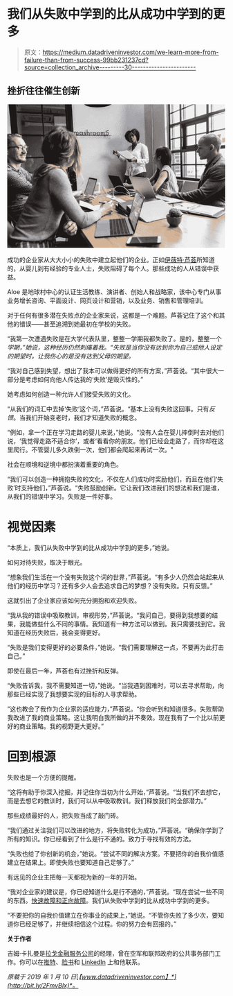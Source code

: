 # 我们从失败中学到的比从成功中学到的更多

> 原文：<https://medium.datadriveninvestor.com/we-learn-more-from-failure-than-from-success-99bb231237cd?source=collection_archive---------30----------------------->

## 挫折往往催生创新

![](img/61d1af4e997d3e867a2f5d8bdaf947a6.png)

成功的企业家从大大小小的失败中建立起他们的企业。正如[伊薇特·芦荟](https://twitter.com/Yvette_Aloe)所知道的，从婴儿到有经验的专业人士，失败阻碍了每个人。那些成功的人从错误中获益。

Aloe 是地球村中心的认证生活教练、演讲者、创始人和战略家，该中心专门从事业务增长咨询、平面设计、网页设计和营销，以及业务、销售和管理培训。

对于任何有很多潜在失败点的企业家来说，这都是一个难题。芦荟记住了这个和其他的错误——甚至追溯到她最初在学校的失败。

“我第一次遭遇失败是在大学代表队里，整整一学期我都失败了。是的，整整一个*学期，”她说，这种经历仍然刺痛着我。“失败是当你没有达到你为自己或他人设定的期望时。让我伤心的是没有达到父母的期望。*

“我对自己感到失望，想出了我本可以做得更好的所有方案，”芦荟说。“其中很大一部分是考虑如何向他人传达我的‘失败’是毁灭性的。”

她考虑如何创造一种允许人们接受失败的文化。

“从我们的词汇中去掉‘失败’这个词，”芦荟说。“基本上没有失败这回事。只有*反馈*。当我们开始变老时，我们才知道失败的概念。

“例如，拿一个正在学习走路的婴儿来说，”她说。“没有人会在婴儿摔倒时去对他们说，‘我觉得走路不适合你’，或者‘看看你的朋友。他们已经会走路了，而你却在这里爬行。不管婴儿多久跌倒一次，他们都会爬起来再试一次。"

社会在顺境和逆境中都扮演着重要的角色。

“我们可以创造一种拥抱失败的文化，不仅在人们成功时奖励他们，而且在他们‘失败’时支持他们，”芦荟说。“失败鼓励创新。它让我们改进我们的想法和我们是谁，从我们的错误中学习。失败是一件好事。

# 视觉因素

“本质上，我们从失败中学到的比从成功中学到的更多，”她说。

如何对待失败，取决于眼光。

“想象我们生活在一个没有失败这个词的世界，”芦荟说。“有多少人仍然会站起来从他们的经历中学习？还有多少人会去追求自己的梦想？没有失败。只有反馈。”

这就引出了企业家应该如何充分拥抱和欢迎失败。

“我从我的错误中吸取教训，审视形势，”芦荟说。“我问自己，要得到我想要的结果，我能做些什么不同的事情。我知道有一种方法可以做到。我只需要找到它。我知道在经历失败后，我会变得更好。

“失败是我们变得更好的必要条件，”她说。“我们需要理解这一点，不要再为此打击自己。”

即使在最后一年，芦荟也有过挫折和反弹。

“失败告诉我，我不需要知道一切，”她说。“当我遇到困难时，可以去寻求帮助，向那些已经实现了我想要实现的目标的人寻求帮助。

“这也教会了我作为企业家的适应能力，”芦荟说。“你会听到和知道很多。失败帮助我改进了我的商业策略。这让我明白我所做的并不奏效。现在我有了一个比以前更好的商业策略。我的视野更大更好。”

# 回到根源

失败也是一个方便的提醒。

“这将有助于你深入挖掘，并记住你当初为什么开始，”芦荟说。“当我们不去想它，而是去想它的教训时，我们可以从中吸取教训。我们释放我们的全部潜力。”

那些成绩最好的人，把失败当成了敲门砖。

“我们通过关注我们可以改进的地方，将失败转化为成功，”芦荟说。“确保你学到了所有的知识。你已经看到了什么是行不通的。致力于寻找有效的方法。

“失败也给了你创新的机会，”她说。“尝试不同的解决方案。不要把你的自我价值感建立在结果上。即使失败也要知道自己足够了。”

有远见的企业主把每一天都视为新的一年的开始。

“我对企业家的建议是，你已经知道什么是行不通的，”芦荟说。“现在尝试一些不同的东西。[快速故障和正向故障](https://www.datadriveninvestor.com/2018/11/19/fail-fast-fail-often-and-win/)。我们从失败中学到的比从成功中学到的更多。

“不要把你的自我价值建立在你事业的成果上，”她说。“不管你失败了多少次，要知道你已经足够了，并继续相信这个过程。你的努力会有回报的。”

**关于作者**

吉姆·卡扎曼是[拉戈金融服务公司](http://largofinancialservices.com)的经理，曾在空军和联邦政府的公共事务部门工作。你可以在[推特](https://twitter.com/JKatzaman)、[脸书](https://www.facebook.com/jim.katzaman)和 [LinkedIn](https://www.linkedin.com/in/jim-katzaman-33641b21/) 上和他联系。

*原载于 2019 年 1 月 10 日*[*【www.datadriveninvestor.com】*](http://bit.ly/2FmvBIx)*。*